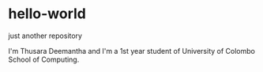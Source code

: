 # hello-world
just another repository

I'm Thusara Deemantha and I'm a 1st year student of University of Colombo School of Computing.
